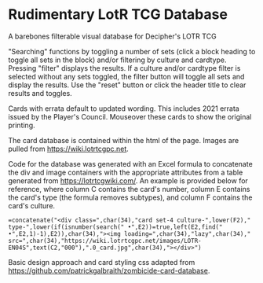 # Rudimentary LotR TCG Database
A barebones filterable visual database for Decipher's LOTR TCG

"Searching" functions by toggling a number of sets (click a block heading to toggle all sets in the block) and/or filtering by culture and cardtype. Pressing "filter" displays the results. If a culture and/or cardtype filter is selected without any sets toggled, the filter button will toggle all sets and display the results. Use the "reset" button or click the header title to clear results and toggles.

Cards with errata default to updated wording. This includes 2021 errata issued by the Player's Council. Mouseover these cards to show the original printing.

The card database is contained within the html of the page. Images are pulled from https://wiki.lotrtcgpc.net. 

Code for the database was generated with an Excel formula to concatenate the div and image containers with the appropriate attributes from a table generated from https://lotrtcgwiki.com/. An example is provided below for reference, where column C contains the card's number, column E contains the card's type (the formula removes subtypes), and column F contains the card's culture.

	=concatenate("<div class=",char(34),"card set-4 culture-",lower(F2)," type-",lower(if(isnumber(search(" •",E2))=true,left(E2,find(" •",E2,1)-1),E2)),char(34),"><img loading=",char(34),"lazy",char(34)," src=",char(34),"https://wiki.lotrtcgpc.net/images/LOTR-EN04S",text(C2,"000"),".0_card.jpg",char(34),"></div>")

Basic design approach and card styling css adapted from https://github.com/patrickgalbraith/zombicide-card-database.

